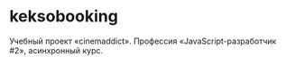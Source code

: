 # keksobooking

Учебный проект «cinemaddict». Профессия «JavaScript-разработчик #2», асинхронный курс.

